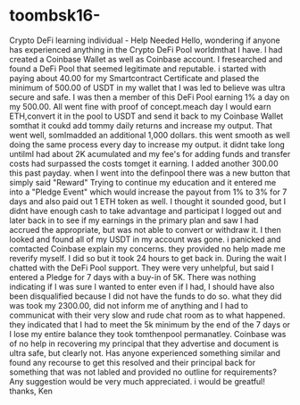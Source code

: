 # toombsk16-
Crypto DeFi learning individual - Help Needed
Hello, wondering if anyone has experienced anything in the Crypto DeFi Pool worldmthat I have. I had created a Coinbase Wallet as well as Coinbase account. I fresearched and found a DeFi Pool that seemed legitimate and reputable. i started with paying about 40.00 for my Smartcontract Certificate and plased the minimum of 500.00 of USDT in my wallet that I was led to believe was ultra secure and safe. I was then a member of this DeFi Pool earning 1% a day on my 500.00. All went fine with proof of concept.meach day I would earn ETH,convert it in the pool to USDT and send it back to my Coinbase Wallet somthat it coukd add tommy daily returns and increase my output. That went well, somImadded an additional 1,000 dollars. this went smooth as well doing the same process every day to increase my output. it didnt take long untilmI had about 2K acumulated and my fee's for adding funds and transfer costs had surpassed the costs tomget it earning. I added another 300.00 this past payday. when I went into the definpool there was a new button that simply said "Reward" Trying to continue my education and it entered me into a "Pledge Event" which would increase the payout from 1% to 3% for 7 days and also paid out 1 ETH token as well. I thought it sounded good, but I didnt have enough cash to take advantage and participat I logged out and later back in to see if my earnings in the primary plan and saw I had accrued the appropriate, but was not able to convert or withdraw it. I then looked and found all of my USDT in my account was gone. i panicked and comtacted Coinbase explain my concerns. they provided no help made me reverify myself. I did so but it took 24 hours to get back in. During the wait I chatted with the DeFi Pool support. They were very unhelpful, but said I entered a Pledge for 7 days with a buy-in of 5K. There was nothing indicating if I was sure I wanted to enter even if I had, I should have also been disqualified because I did not have the funds to do so. what they did was took my 2300.00, did not inform me of anything and I had to communicat with their very slow and rude chat room as to what happened. they indicated that I had to meet the 5k minimum by the end of the 7 days or I lose my entire balance they took tomthenpool permanatley. Coinbase was of no help in recovering my principal that they advertise and document is ultra safe, but clearly not. Has anyone experienced something similar and found any recourse to get this resolved and their principal back for something that was not labled and provided no outline for requirements? Any suggestion would be very much appreciated. i would be greatful! thanks, Ken
